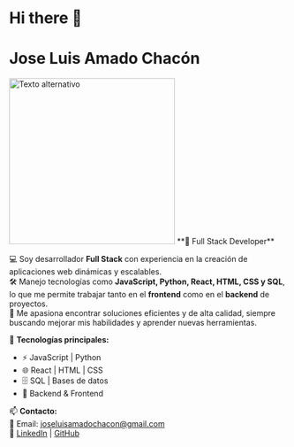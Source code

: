 # Hi there 👋

# Jose Luis Amado Chacón
<img src="https://i.imgur.com/EZG90LH.jpe" alt="Texto alternativo" width="300"/>
**🚀 Full Stack Developer**  

💻 Soy desarrollador **Full Stack** con experiencia en la creación de aplicaciones web dinámicas y escalables.  
🛠 Manejo tecnologías como **JavaScript, Python, React, HTML, CSS y SQL**, lo que me permite trabajar tanto en el **frontend** como en el **backend** de proyectos.  
🎯 Me apasiona encontrar soluciones eficientes y de alta calidad, siempre buscando mejorar mis habilidades y aprender nuevas herramientas.  

📌 **Tecnologías principales:**  
- ⚡ JavaScript | Python  
- 🌐 React | HTML | CSS  
- 🗄️ SQL | Bases de datos  
- 🔧 Backend & Frontend  

📫 **Contacto:**  
📩 Email: [joseluisamadochacon@gmail.com](mailto:joseluisamadochacon@gmail.com)  
🔗 [LinkedIn](https://www.linkedin.com/in/jose-luis-amado-chacon/) | [GitHub](https://github.com/joseach116)
